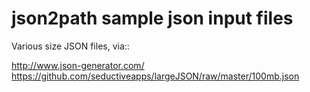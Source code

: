 json2path sample json input files
=========

Various size JSON files, via::

http://www.json-generator.com/
https://github.com/seductiveapps/largeJSON/raw/master/100mb.json
